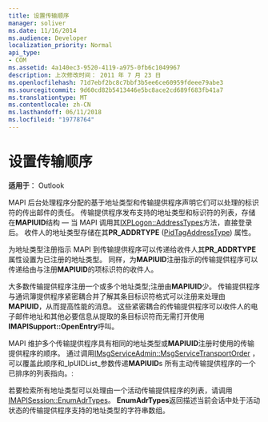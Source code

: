 ```yaml
---
title: 设置传输顺序
manager: soliver
ms.date: 11/16/2014
ms.audience: Developer
localization_priority: Normal
api_type:
- COM
ms.assetid: 4a140ec3-9520-4119-a975-0fb6c1049967
description: 上次修改时间： 2011 年 7 月 23 日
ms.openlocfilehash: 71d7ebf2bc8c7bbf3b5ee6ce60959fdeee79abe3
ms.sourcegitcommit: 9d60cd82b5413446e5bc8ace2cd689f683fb41a7
ms.translationtype: MT
ms.contentlocale: zh-CN
ms.lasthandoff: 06/11/2018
ms.locfileid: "19778764"
---
```

# <a name="setting-transport-order"></a>设置传输顺序

  
  
**适用于**： Outlook 
  
MAPI 后台处理程序分配的基于地址类型和传输提供程序声明它们可以处理的标识符的传出邮件的责任。 传输提供程序发布支持的地址类型和标识符的列表，存储在**MAPIUID**结构 — 当 MAPI 调用其[IXPLogon::AddressTypes](ixplogon-addresstypes.md)方法，直接登录后。 收件人的地址类型存储在其**PR_ADDRTYPE** ([PidTagAddressType](pidtagaddresstype-canonical-property.md)) 属性。
  
为地址类型注册指示 MAPI 到传输提供程序可以传递给收件人其**PR_ADDRTYPE**属性设置为已注册的地址类型。 同样，为**MAPIUID**注册指示的传输提供程序可以传递给由与注册**MAPIUID**的项标识符的收件人。
  
大多数传输提供程序注册一个或多个地址类型;注册由**MAPIUID**少。 传输提供程序与通讯簿提供程序紧密耦合并了解其条目标识符格式可以注册来处理由**MAPIUID**，从而提高性能的消息。 这些紧密耦合的传输提供程序可以收件人的电子邮件地址和其他必要信息从提取的条目标识符而无需打开使用**IMAPISupport::OpenEntry**呼叫。 
  
MAPI 维护多个传输提供程序具有相同的地址类型或**MAPIUID**注册时使用的传输提供程序的顺序。 通过调用[IMsgServiceAdmin::MsgServiceTransportOrder](imsgserviceadmin-msgservicetransportorder.md) ，可以覆盖此顺序和_lpUIDList_参数传递**MAPIUID**s 所有主动传输提供程序的一个已排序的列表指向。: 
  
若要检索所有地址类型可以处理由一个活动传输提供程序的列表，请调用[IMAPISession::EnumAdrTypes](imapisession-enumadrtypes.md)。 **EnumAdrTypes**返回描述当前会话中处于活动状态的传输提供程序支持的地址类型的字符串数组。 
  

